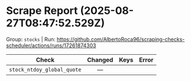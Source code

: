 # Scrape Report (2025-08-27T08:47:52.529Z)

Group: `stocks`  |  Run: https://github.com/AlbertoRoca96/scraping-checks-scheduler/actions/runs/17261874303

| Check | Changed | Keys | Error |
|---|:---:|:--|:--|
| `stock_ntdoy_global_quote` | — |  |  |

